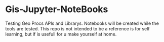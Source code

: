 # Gis-Jupyter-NoteBooks
Testing Geo Procs APIs and Librarys.
Notebooks will be created while the tools are tested.
This repo is not intended to be a reference is for self learning, but if is usefull for u make yourself at home.
